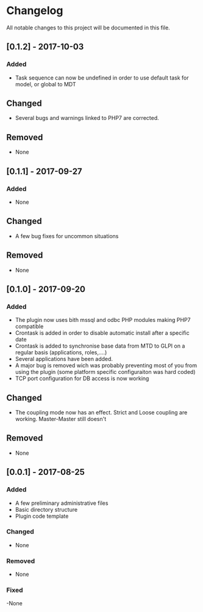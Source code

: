 # Changelog
All notable changes to this project will be documented in this file.

## [0.1.2] - 2017-10-03
### Added
 - Task sequence can now be undefined in order to use default task for model, or global to MDT

## Changed
 - Several bugs and warnings linked to PHP7 are corrected.

## Removed
 - None


## [0.1.1] - 2017-09-27
### Added
 - None

## Changed
 - A few bug fixes for uncommon situations

## Removed
 - None


## [0.1.0] - 2017-09-20
### Added
 - The plugin now uses bith mssql and odbc PHP modules making PHP7 compatible 
 - Crontask is added in order to disable automatic install after a specific date
 - Crontask is added to synchronise base data from MTD to GLPI on a regular basis (applications, roles,....)
 - Several applications have been added.
 - A major bug is removed wich was probably preventing most of you from using the plugin (some platform specific configuraiton was hard coded)
 - TCP port configuration for DB access is now working

## Changed
 - The coupling mode now has an effect. Strict and Loose coupling are working. Master-Master still doesn't

## Removed
 - None


## [0.0.1] - 2017-08-25
### Added
 - A few preliminary administrative files
 - Basic directory structure
 - Plugin code template

### Changed
 - None

### Removed
 - None
### Fixed
 -None

